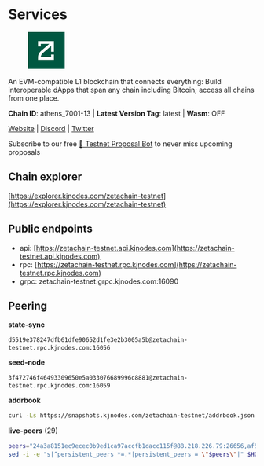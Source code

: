 # Services

<figure><img src="https://raw.githubusercontent.com/kj89/cosmos-images/main/logos/zetachain.png" alt=""><figcaption></figcaption></figure>

An EVM-compatible L1 blockchain that connects everything:  Build interoperable dApps that span any chain including Bitcoin; access all chains from one place.

**Chain ID**: athens_7001-13 | **Latest Version Tag**: latest | **Wasm**: OFF

[Website](https://www.zetachain.com) | [Discord](https://discord.gg/zetachain) | [Twitter](https://twitter.com/zetablockchain)



Subscribe to our free [🤖 Testnet Proposal Bot](https://t.me/kjnodes_testnet_proposal_bot) to never miss upcoming proposals


## Chain explorer
[https://explorer.kjnodes.com/zetachain-testnet](https://explorer.kjnodes.com/zetachain-testnet)

## Public endpoints

* api: [https://zetachain-testnet.api.kjnodes.com](https://zetachain-testnet.api.kjnodes.com)
* rpc: [https://zetachain-testnet.rpc.kjnodes.com](https://zetachain-testnet.rpc.kjnodes.com)
* grpc: zetachain-testnet.grpc.kjnodes.com:16090

## Peering

**state-sync**

```text
d5519e378247dfb61dfe90652d1fe3e2b3005a5b@zetachain-testnet.rpc.kjnodes.com:16056
```

**seed-node**

```text
3f472746f46493309650e5a033076689996c8881@zetachain-testnet.rpc.kjnodes.com:16059
```

**addrbook**
```bash
curl -Ls https://snapshots.kjnodes.com/zetachain-testnet/addrbook.json > $HOME/.zetacored/config/addrbook.json
```

**live-peers** (29)
```bash
peers="24a3a8151ec9ecec0b9ed1ca97accfb1dacc115f@88.218.226.79:26656,af58c82b5f4d2268e0b8ca9150190e438c07d90d@34.239.99.239:26656,853c46d580fe0673aba2b72b4b93b9d156b882fb@52.42.64.63:26656,828a6e980767d83ee0d6eb798f6cadbad6446566@31.132.165.22:26756,7581f6a7b3913b900f172633df4e555342b350b1@202.8.10.137:26656,af10c27ac4539b6c7f593013267d25797cf68ff2@54.187.106.246:26656,d5519e378247dfb61dfe90652d1fe3e2b3005a5b@65.109.68.190:16056,a918d08544b5f4e0a9eb20bf91f343eb71b6d5ee@164.90.181.99:26656,983972c8d76558b5f0150cd6bffc10ce4f608e4c@65.21.236.163:26656,f382678b1a57e59e6ad14acc7aac0eab71defe0c@157.90.0.9:26656,59b43cb110b5e1efb4d7ea2e91e27457570622b7@49.12.236.218:36656,d21b103628b0d5d824bbe81b809d8dc457bd2059@65.109.92.79:14656,eb43c24b45bdc2db8f7dbd574b64b6ef21e65298@78.46.45.174:26656,d73641538d631674ab1141ec0326a9d41a4660a6@34.199.35.194:26656,8ed2a97e44938fd2420018b6429d1c15164c65e8@178.128.232.111:26656,4226fcb3b3809c00bc56283063fc52fa4bfc9a17@18.210.106.52:26656,32da15cebf6d8f2a5676d14e587592ab37aa271d@54.210.102.215:26656,51405784f4a8376134a68cf350c0213f0830bf51@3.211.83.113:26656,9c26260b0148376d2343c4c8c2e2bd7f3f498cd4@35.162.231.114:26656,bc172d609b49146ca63ea47c0f7e1f04fa4a7458@44.226.121.184:26656,66338a18a755a0c780b011f012ff142ebaa8fa56@44.236.174.26:26656,fc5316e6ada821627224a5efa2abb9d9a9c6c8f4@52.49.116.66:26656,809c1bdb33c162fdc380372523ccd58131368380@54.77.180.134:26656,55d9651de8e1f15953b9adb5ba4f4816b94fc32d@34.240.40.173:26656,b96c038643c08373535956e3505a5aa955fadb0a@54.254.133.239:26656,038234610497601373b1d27e27251674c6c81df7@3.218.170.198:26656,a6090cdf3ff4bdc428ba89c4f622ec1b3490e338@18.143.71.236:26656,57693a9bce3ffb5d6023a161ac9f744ac09a2329@162.19.240.28:26656,d69a1868b953aceeeaaa2055f0af22c164774500@54.236.217.236:26656"
sed -i -e "s|^persistent_peers *=.*|persistent_peers = \"$peers\"|" $HOME/.zetacored/config/config.toml
```
